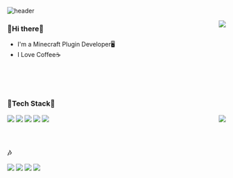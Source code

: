 ![header](https://capsule-render.vercel.app/api?type=waving&color=auto&height=270&section=header&text=Rotang's%20Github&fontSize=60&fontColor=FFFFFF&fontAlignY=40&animation=fadeIn)

<img align=right src="https://github-readme-stats.vercel.app/api?username=Rotang-hub&show_icons=true&theme=great-gatsby" />

<h3> 
	👋Hi there👋
</h3>

- I'm a Minecraft Plugin Developer🖥️  <br>
- I Love Coffee☕
<br>
<br>
<br>

<h3> 
	🔨Tech Stack🔧
</h3>

<img align=right src="http://mazassumnida.wtf/api/v2/generate_badge?boj=koj5695">

<img src="https://img.shields.io/badge/Java-007396?style=flat-square&logo=Java&logoColor=white"/></a>
<img src="https://img.shields.io/badge/C-A8B9CC?style=flat-square&logo=C&logoColor=white"/>
<img src="https://img.shields.io/badge/C++-00599C?style=flat-square&logo=C%2B%2B&logoColor=white"/>
<img src="https://img.shields.io/badge/Python-3766AB?style=flat-square&logo=Python&logoColor=white"/>
<img src="https://img.shields.io/badge/Golang-00ADD8?style=flat-square&logo=Go&logoColor=white"/>
<br>
<br>
<br>

<h3> 
	🎶
</h3>

<img src="https://img.shields.io/badge/Github-181717?style=flat-square&logo=Github&logoColor=white"></a>
<img src="https://img.shields.io/badge/Eclipse%20IDE-2C2255?style=flat-square&logo=Eclipse%20IDE&logoColor=white">
<img src="https://img.shields.io/badge/Stack%20Overflow-F58025?style=flat-square&logo=Stack%20Overflow&logoColor=white">
<img src="https://img.shields.io/badge/Minecraft-62B47A?style=flat-square&logo=Minecraft&logoColor=white">

